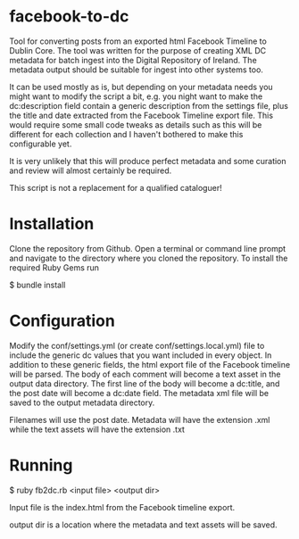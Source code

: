 # facebook-to-dc
Tool for converting posts from an exported html Facebook Timeline to Dublin Core.
The tool was written for the purpose of creating XML DC metadata for batch ingest into the Digital Repository of Ireland. The metadata output should be suitable for ingest into other systems too.

It can be used mostly as is, but depending on your metadata needs you might want to modify the script a bit, e.g. you night want to make the dc:description field contain a generic description from the settings file, plus the title and date extracted from the Facebook Timeline export file. This would require some small code tweaks as details such as this will be different for each collection and I haven't bothered to make this configurable yet. 

It is very unlikely that this will produce perfect metadata and some curation and review will almost certainly be required.

This script is not a replacement for a qualified cataloguer!

# Installation
Clone the repository from Github. Open a terminal or command line prompt and navigate to the directory where you cloned the repository. To install the required Ruby Gems run

$ bundle install

# Configuration
Modify the conf/settings.yml (or create conf/settings.local.yml) file to include the generic dc values that you want included in every object. In addition to these generic fields, the html export file of the Facebook timeline will be parsed. The body of each comment will become a text asset in the output data directory. The first line of the body will become a dc:title, and the post date will become a dc:date field. The metadata xml file will be saved to the output metadata directory.

Filenames will use the post date. Metadata will have the extension .xml while the text assets will have the extension .txt

# Running
$ ruby fb2dc.rb \<input file> \<output dir>

Input file is the index.html from the Facebook timeline export.

output dir is a location where the metadata and text assets will be saved.
